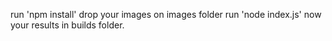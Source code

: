 run 'npm install'
drop your images on images folder
run 'node index.js'
now your results in builds folder.